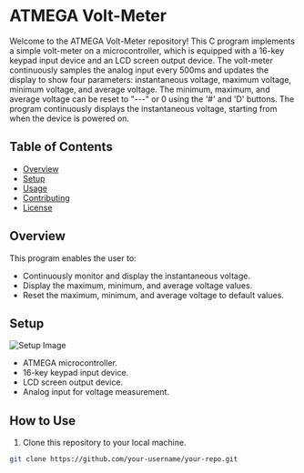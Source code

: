 # ATMEGA Volt-Meter

Welcome to the ATMEGA Volt-Meter repository! This C program implements a simple volt-meter on a microcontroller, which is equipped with a 16-key keypad input device and an LCD screen output device. The volt-meter continuously samples the analog input every 500ms and updates the display to show four parameters: instantaneous voltage, maximum voltage, minimum voltage, and average voltage. The minimum, maximum, and average voltage can be reset to "---" or 0 using the '#' and 'D' buttons. The program continuously displays the instantaneous voltage, starting from when the device is powered on.


## Table of Contents
- [Overview](#Overview)
- [Setup](#setup)
- [Usage](#usage)
- [Contributing](#contributing)
- [License](#license)

## Overview

This program enables the user to:

- Continuously monitor and display the instantaneous voltage.
- Display the maximum, minimum, and average voltage values.
- Reset the maximum, minimum, and average voltage to default values.

## Setup

![Setup Image]([https://cdn.discordapp.com/attachments/442574704126066690/1162140239897317386/IMG_1766.jpg?ex=653ada70&is=65286570&hm=00aa40ce8b2f66bd287c6b56b434b2e83944fe427babb33700d7972c491a0bd1&](https://cdn.discordapp.com/attachments/442574704126066690/1162212948169736202/IMG_2057.jpg?ex=653b1e27&is=6528a927&hm=5fb0ed1b28c97777d48e1fbd3d78f5927c5a74bbbc5afa233cf0a4a6a4d19acf&))

- ATMEGA microcontroller.
- 16-key keypad input device.
- LCD screen output device.
- Analog input for voltage measurement.

## How to Use



1. Clone this repository to your local machine.

```bash
git clone https://github.com/your-username/your-repo.git
